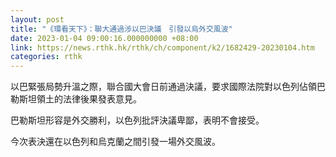 ```yaml
---
layout: post
title: "《環看天下》：聯大通過涉以巴決議　引發以烏外交風波"
date: 2023-01-04 09:00:16.000000000 +08:00
link: https://news.rthk.hk/rthk/ch/component/k2/1682429-20230104.htm
categories: rthk
---
```


以巴緊張局勢升溫之際，聯合國大會日前通過決議，要求國際法院對以色列佔領巴勒斯坦領土的法律後果發表意見。

巴勒斯坦形容是外交勝利，以色列批評決議卑鄙，表明不會接受。

今次表決還在以色列和烏克蘭之間引發一場外交風波。
